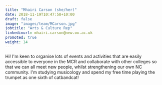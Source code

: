 ```yaml
---
title: "Mhairi Carson (she/her)"
date: 2018-11-19T10:47:58+10:00
draft: false
image: "images/team/MCarson.jpg"
jobtitle: "Arts & Culture Rep"
linkedinurl: mhairi.carson@new.ox.ac.uk
promoted: true
weight: 14
---
```


Hi! I'm keen to organise lots of events and activities that are easily accessible to everyone in the MCR and collaborate with other colleges so that we can all meet new people, whilst strengthening our own NC community. I'm studying musicology and spend my free time playing the trumpet as one sixth of catbandcat! 